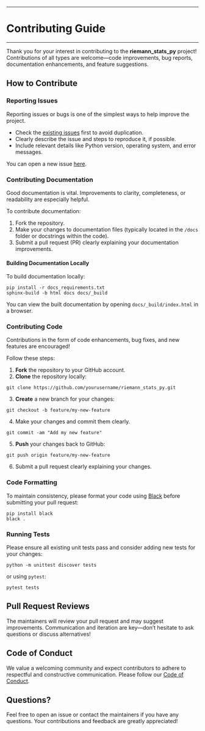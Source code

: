 
---

# Contributing Guide

---

Thank you for your interest in contributing to the **riemann_stats_py** project! Contributions of all types are welcome—code improvements, bug reports, documentation enhancements, and feature suggestions.

## How to Contribute

### Reporting Issues

Reporting issues or bugs is one of the simplest ways to help improve the project.

- Check the [existing issues](https://github.com/yourusername/riemann_stats_py/issues) first to avoid duplication.
- Clearly describe the issue and steps to reproduce it, if possible.
- Include relevant details like Python version, operating system, and error messages.

You can open a new issue [here](https://github.com/yourusername/riemann_stats_py/issues/new).

### Contributing Documentation

Good documentation is vital. Improvements to clarity, completeness, or readability are especially helpful.

To contribute documentation:

1. Fork the repository.
2. Make your changes to documentation files (typically located in the `/docs` folder or docstrings within the code).
3. Submit a pull request (PR) clearly explaining your documentation improvements.

#### Building Documentation Locally

To build documentation locally:

```shell
pip install -r docs_requirements.txt
sphinx-build -b html docs docs/_build
```

You can view the built documentation by opening `docs/_build/index.html` in a browser.

### Contributing Code

Contributions in the form of code enhancements, bug fixes, and new features are encouraged!

Follow these steps:

1. **Fork** the repository to your GitHub account.
2. **Clone** the repository locally:

```shell
git clone https://github.com/yourusername/riemann_stats_py.git
```

3. **Create** a new branch for your changes:

```shell
git checkout -b feature/my-new-feature
```

4. Make your changes and commit them clearly.

```shell
git commit -am "Add my new feature"
```

5. **Push** your changes back to GitHub:

```shell
git push origin feature/my-new-feature
```

6. Submit a pull request clearly explaining your changes.

### Code Formatting

To maintain consistency, please format your code using [Black](https://github.com/psf/black) before submitting your pull request:

```shell
pip install black
black .
```

### Running Tests

Please ensure all existing unit tests pass and consider adding new tests for your changes:

```shell
python -m unittest discover tests
```

or using `pytest`:

```shell
pytest tests
```

## Pull Request Reviews

The maintainers will review your pull request and may suggest improvements. Communication and iteration are key—don’t hesitate to ask questions or discuss alternatives!

## Code of Conduct

We value a welcoming community and expect contributors to adhere to respectful and constructive communication. Please follow our [Code of Conduct](CODE_OF_CONDUCT.md).

## Questions?

Feel free to open an issue or contact the maintainers if you have any questions. Your contributions and feedback are greatly appreciated!

